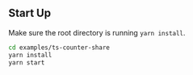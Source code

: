 ## Start Up

Make sure the root directory is running `yarn install`.

```sh
cd examples/ts-counter-share
yarn install
yarn start
```
